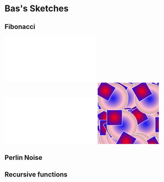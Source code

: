 # Bas's Sketches

## Fibonacci
![](bas/Code4.pdf)
![](Bas/Code1.1.pdf)
![](Bas/Code-klein.png)
## Perlin Noise

## Recursive functions
            
